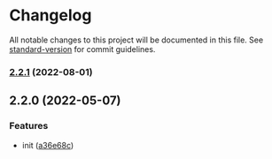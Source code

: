 # Changelog

All notable changes to this project will be documented in this file. See [standard-version](https://github.com/conventional-changelog/standard-version) for commit guidelines.

### [2.2.1](https://github.com/delight-rpc/protocol/compare/v2.2.0...v2.2.1) (2022-08-01)

## 2.2.0 (2022-05-07)


### Features

* init ([a36e68c](https://github.com/delight-rpc/protocol/commit/a36e68c974111bd8a297106bb28a12b4e60b72c9))
